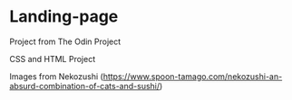 # Landing-page


Project from The Odin Project


CSS and HTML Project

Images from Nekozushi (https://www.spoon-tamago.com/nekozushi-an-absurd-combination-of-cats-and-sushi/)